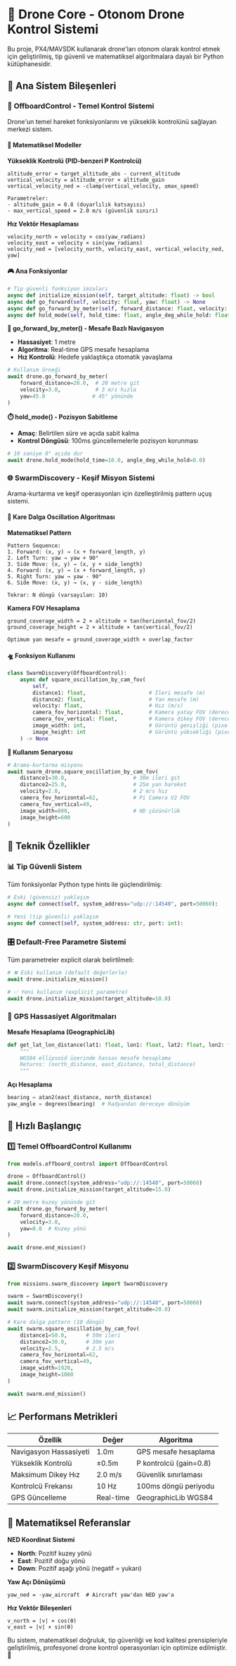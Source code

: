 

# 🚁 Drone Core - Otonom Drone Kontrol Sistemi

Bu proje, PX4/MAVSDK kullanarak drone'ları otonom olarak kontrol etmek için geliştirilmiş, tip güvenli ve matematiksel algoritmalara dayalı bir Python kütüphanesidir.

## 🎯 Ana Sistem Bileşenleri

### 📡 **OffboardControl** - Temel Kontrol Sistemi
Drone'un temel hareket fonksiyonlarını ve yükseklik kontrolünü sağlayan merkezi sistem.

#### 🚀 Matematiksel Modeller

**Yükseklik Kontrolü (PID-benzeri P Kontrolcü)**
```
altitude_error = target_altitude_abs - current_altitude
vertical_velocity = altitude_error × altitude_gain
vertical_velocity_ned = -clamp(vertical_velocity, ±max_speed)

Parametreler:
- altitude_gain = 0.8 (duyarlılık katsayısı)
- max_vertical_speed = 2.0 m/s (güvenlik sınırı)
```

**Hız Vektör Hesaplaması**
```
velocity_north = velocity × cos(yaw_radians)
velocity_east = velocity × sin(yaw_radians)
velocity_ned = [velocity_north, velocity_east, vertical_velocity_ned, yaw]
```

#### 🎮 Ana Fonksiyonlar

```python
# Tip güvenli fonksiyon imzaları
async def initialize_mission(self, target_altitude: float) -> bool
async def go_forward(self, velocity: float, yaw: float) -> None
async def go_forward_by_meter(self, forward_distance: float, velocity: float, yaw: float) -> None
async def hold_mode(self, hold_time: float, angle_deg_while_hold: float) -> None
```

**📏 go_forward_by_meter() - Mesafe Bazlı Navigasyon**
- **Hassasiyet**: 1 metre
- **Algoritma**: Real-time GPS mesafe hesaplama
- **Hız Kontrolü**: Hedefe yaklaştıkça otomatik yavaşlama
```python
# Kullanım örneği
await drone.go_forward_by_meter(
    forward_distance=20.0,  # 20 metre git
    velocity=3.0,           # 3 m/s hızla
    yaw=45.0               # 45° yönünde
)
```

**⏱️ hold_mode() - Pozisyon Sabitleme**
- **Amaç**: Belirtilen süre ve açıda sabit kalma
- **Kontrol Döngüsü**: 100ms güncellemelerle pozisyon korunması
```python
# 10 saniye 0° açıda dur
await drone.hold_mode(hold_time=10.0, angle_deg_while_hold=0.0)
```

### 🌐 **SwarmDiscovery** - Keşif Misyon Sistemi  
Arama-kurtarma ve keşif operasyonları için özelleştirilmiş pattern uçuş sistemi.

#### 🔄 Kare Dalga Oscillation Algoritması

**Matematiksel Pattern**
```
Pattern Sequence:
1. Forward: (x, y) → (x + forward_length, y)
2. Left Turn: yaw → yaw + 90°
3. Side Move: (x, y) → (x, y + side_length)  
4. Forward: (x, y) → (x + forward_length, y)
5. Right Turn: yaw → yaw - 90°
6. Side Move: (x, y) → (x, y - side_length)

Tekrar: N döngü (varsayılan: 10)
```

**Kamera FOV Hesaplama**
```
ground_coverage_width = 2 × altitude × tan(horizontal_fov/2)
ground_coverage_height = 2 × altitude × tan(vertical_fov/2)

Optimum yan mesafe = ground_coverage_width × overlap_factor
```

#### 🛸 Fonksiyon Kullanımı

```python
class SwarmDiscovery(OffboardControl):
    async def square_oscillation_by_cam_fov(
        self,
        distance1: float,                    # İleri mesafe (m)
        distance2: float,                    # Yan mesafe (m) 
        velocity: float,                     # Hız (m/s)
        camera_fov_horizontal: float,        # Kamera yatay FOV (derece)
        camera_fov_vertical: float,          # Kamera dikey FOV (derece)
        image_width: int,                    # Görüntü genişliği (pixel)
        image_height: int                    # Görüntü yüksekliği (pixel)
    ) -> None
```

**🎯 Kullanım Senaryosu**
```python
# Arama-kurtarma misyonu
await swarm_drone.square_oscillation_by_cam_fov(
    distance1=30.0,                     # 30m ileri git
    distance2=25.0,                     # 25m yan hareket
    velocity=2.0,                       # 2 m/s hız
    camera_fov_horizontal=62,           # Pi Camera V2 FOV
    camera_fov_vertical=49,
    image_width=800,                    # HD çözünürlük
    image_height=600
)
```

## 🔧 Teknik Özellikler

### 📊 **Tip Güvenli Sistem**
Tüm fonksiyonlar Python type hints ile güçlendirilmiş:
```python
# Eski (güvensiz) yaklaşım
async def connect(self, system_address="udp://:14540", port=50060):

# Yeni (tip güvenli) yaklaşım  
async def connect(self, system_address: str, port: int):
```

### 🎛️ **Default-Free Parametre Sistemi**
Tüm parametreler explicit olarak belirtilmeli:
```python
# ❌ Eski kullanım (default değerlerle)
await drone.initialize_mission()

# ✅ Yeni kullanım (explicit parametre)
await drone.initialize_mission(target_altitude=10.0)
```

### 📐 **GPS Hassasiyet Algoritmaları**

**Mesafe Hesaplama (GeographicLib)**
```python
def get_lat_lon_distance(lat1: float, lon1: float, lat2: float, lon2: float) -> tuple:
    """
    WGS84 ellipsoid üzerinde hassas mesafe hesaplama
    Returns: (north_distance, east_distance, total_distance)
    """
```

**Açı Hesaplama**
```python
bearing = atan2(east_distance, north_distance)
yaw_angle = degrees(bearing)  # Radyandan dereceye dönüşüm
```

## 🚀 Hızlı Başlangıç

### 1️⃣ **Temel OffboardControl Kullanımı**
```python
from models.offboard_control import OffboardControl

drone = OffboardControl()
await drone.connect(system_address="udp://:14540", port=50060)
await drone.initialize_mission(target_altitude=15.0)

# 20 metre kuzey yönünde git
await drone.go_forward_by_meter(
    forward_distance=20.0,
    velocity=3.0, 
    yaw=0.0  # Kuzey yönü
)

await drone.end_mission()
```

### 2️⃣ **SwarmDiscovery Keşif Misyonu**
```python
from missions.swarm_discovery import SwarmDiscovery

swarm = SwarmDiscovery()
await swarm.connect(system_address="udp://:14540", port=50060)
await swarm.initialize_mission(target_altitude=20.0)

# Kare dalga pattern (10 döngü)
await swarm.square_oscillation_by_cam_fov(
    distance1=50.0,      # 50m ileri
    distance2=30.0,      # 30m yan
    velocity=2.5,        # 2.5 m/s
    camera_fov_horizontal=62,
    camera_fov_vertical=49,
    image_width=1920,
    image_height=1080
)

await swarm.end_mission()
```

## 📈 **Performans Metrikleri**

| Özellik | Değer | Algoritma |
|---------|-------|-----------|
| Navigasyon Hassasiyeti | 1.0m | GPS mesafe hesaplama |
| Yükseklik Kontrolü | ±0.5m | P kontrolcü (gain=0.8) |
| Maksimum Dikey Hız | 2.0 m/s | Güvenlik sınırlaması |
| Kontrolcü Frekansı | 10 Hz | 100ms döngü periyodu |
| GPS Güncelleme | Real-time | GeographicLib WGS84 |

## 🧮 **Matematiksel Referanslar**

**NED Koordinat Sistemi**
- **North**: Pozitif kuzey yönü
- **East**: Pozitif doğu yönü  
- **Down**: Pozitif aşağı yönü (negatif = yukarı)

**Yaw Açı Dönüşümü**
```
yaw_ned = -yaw_aircraft  # Aircraft yaw'dan NED yaw'a
```

**Hız Vektör Bileşenleri**
```
v_north = |v| × cos(θ)
v_east = |v| × sin(θ)
```

Bu sistem, matematiksel doğruluk, tip güvenliği ve kod kalitesi prensipleriyle geliştirilmiş, profesyonel drone kontrol operasyonları için optimize edilmiştir. 🎯
